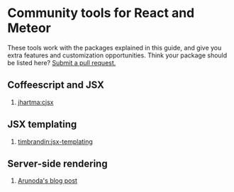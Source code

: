 <h1>Community tools for React and Meteor</h1>
 
These tools work with the packages explained in this guide, and give you extra features and customization opportunities. Think your package should be listed here? [Submit a pull request.](https://github.com/meteor/react-packages/edit/master/docs/community.md)

## Coffeescript and JSX

1. [jhartma:cjsx](https://atmospherejs.com/reduxfj/react-meteor-cjsx)

## JSX templating

1. [timbrandin:jsx-templating](https://atmospherejs.com/timbrandin/jsx-templating)

## Server-side rendering

1. [Arunoda's blog post](https://kadira.io/blog/meteor-ssr-support-using-flow-router-and-react/)